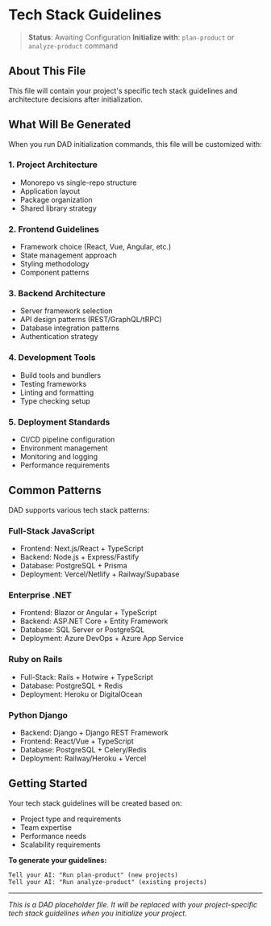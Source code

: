 # Tech Stack Guidelines

> **Status**: Awaiting Configuration
> **Initialize with**: `plan-product` or `analyze-product` command

## About This File

This file will contain your project's specific tech stack guidelines and architecture decisions after initialization.

## What Will Be Generated

When you run DAD initialization commands, this file will be customized with:

### 1. **Project Architecture**
- Monorepo vs single-repo structure
- Application layout
- Package organization
- Shared library strategy

### 2. **Frontend Guidelines**
- Framework choice (React, Vue, Angular, etc.)
- State management approach
- Styling methodology
- Component patterns

### 3. **Backend Architecture**
- Server framework selection
- API design patterns (REST/GraphQL/tRPC)
- Database integration patterns
- Authentication strategy

### 4. **Development Tools**
- Build tools and bundlers
- Testing frameworks
- Linting and formatting
- Type checking setup

### 5. **Deployment Standards**
- CI/CD pipeline configuration
- Environment management
- Monitoring and logging
- Performance requirements

## Common Patterns

DAD supports various tech stack patterns:

### **Full-Stack JavaScript**
- Frontend: Next.js/React + TypeScript
- Backend: Node.js + Express/Fastify
- Database: PostgreSQL + Prisma
- Deployment: Vercel/Netlify + Railway/Supabase

### **Enterprise .NET**
- Frontend: Blazor or Angular + TypeScript
- Backend: ASP.NET Core + Entity Framework
- Database: SQL Server or PostgreSQL
- Deployment: Azure DevOps + Azure App Service

### **Ruby on Rails**
- Full-Stack: Rails + Hotwire + TypeScript
- Database: PostgreSQL + Redis
- Deployment: Heroku or DigitalOcean

### **Python Django**
- Backend: Django + Django REST Framework
- Frontend: React/Vue + TypeScript
- Database: PostgreSQL + Celery/Redis
- Deployment: Railway/Heroku + Vercel

## Getting Started

Your tech stack guidelines will be created based on:
- Project type and requirements
- Team expertise
- Performance needs
- Scalability requirements

**To generate your guidelines:**
```
Tell your AI: "Run plan-product" (new projects)
Tell your AI: "Run analyze-product" (existing projects)
```

---

*This is a DAD placeholder file. It will be replaced with your project-specific tech stack guidelines when you initialize your project.*